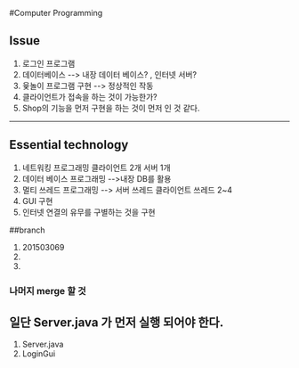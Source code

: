 #Computer Programming 

## Issue
1.  로그인 프로그램
2. 데이터베이스 --> 내장 데이터 베이스? , 인터넷 서버?
3. 윷놀이 프로그램 구현 --> 정상적인 작동
4. 클라이언트가 접속을 하는 것이 가능한가?
5. Shop의 기능을 먼저 구현을 하는 것이 먼저 인 것 같다.

- - - 

## Essential technology
1. 네트워킹 프로그래밍 클라이언트 2개 서버 1개
2. 데이터 베이스 프로그래밍 -->내장 DB를 활용
3. 멀티 쓰레드 프로그래밍 --> 서버 쓰레드 클라이언트 쓰레드 2~4 
4. GUI 구현
5. 인터넷 연결의 유무를 구별하는 것을 구현

##branch
1. 201503069	
2. 
3.

### 나머지 merge 할 것

## 일단 Server.java 가 먼저 실행 되어야 한다.
1. Server.java
2. LoginGui

